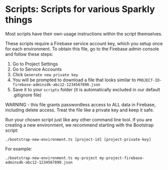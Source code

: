 # Scripts: Scripts for various Sparkly things

Most scripts have their own usage instructions within the script themselves.

These scripts require a Firebase service account key, which you setup once for each environment. To obtain this file, go to the Firebase admin console and follow these steps:

1. Go to Project Settings
2. Go to Service Accounts
3. Click `Generate new private key`
4. You will be prompted to download a file that looks similar to `PROJECT-ID-firebase-adminsdk-abc12-1234567890.json`
5. Save it to your `scripts` folder (it is automatically excluded in our default .gitignore file)

WARNING - this file grants passwordless access to ALL data in Firebase, including delete access. Treat the file like a private key and keep it safe.

Run your chosen script just like any other command line tool. If you are creating a new environment, we recommend starting with the Bootstrap script:

`./bootstrap-new-environment.ts [project-id] [project-private-key]`

For example:

`./bootstrap-new-environment.ts my-project my-project-firebase-adminsdk-abc12-1234567890.json`

